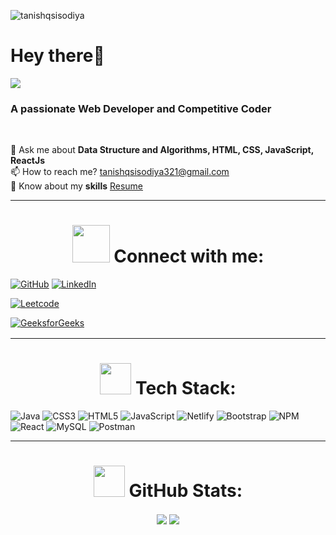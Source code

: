 <p align="left"> <img src="https://komarev.com/ghpvc/?username=tanishqsisodiya&label=Profile%20views&color=0e75b6&style=flat" alt="tanishqsisodiya"/> </p>
<h1><b>Hey there👋</b> </h1>

<img align="center" src="https://readme-typing-svg.herokuapp.com?font=Fira+Code&pause=1000&color=D365F7&width=435&lines=I+am+Tanishq+Sisodiya" />

<h3>A passionate Web Developer and Competitive Coder</h3> <br>


💬 Ask me about **Data Structure and Algorithms, HTML, CSS, JavaScript, ReactJs**<br>📫 How to reach me? tanishqsisodiya321@gmail.com<br>📄 Know about my **skills** <a  href="https://drive.google.com/file/d/1KAun6sYeHHUQGO6D_pv8LRUrbWudVHe5/view?usp=sharing">Resume</a>

<hr>

<h1 align="center"><img width="60px" height="60px"src="Gifs/Connect.gif"> Connect with me: </h1>

[![GitHub](https://img.shields.io/badge/github-%2324292e.svg?&style=for-the-badge&logo=github&logoColor=white)](https://github.com/tanishqsisodiya) 
[![LinkedIn](https://img.shields.io/badge/LinkedIn-%230077B5.svg?&style=for-the-badge&logo=linkedin&logoColor=white)](www.linkedin.com/in/tanishq-sisodiya-569082283/) 

<a href="https://leetcode.com/tanishq64/" target="_blank"><img src=	"https://img.shields.io/badge/-LeetCode-FFA116?style=for-the-badge&logo=LeetCode&logoColor=black" img alt="Leetcode"></a>

<a href="https://auth.geeksforgeeks.org/user/tanishqsisodiya/practice" target="_blank"><img src="https://img.shields.io/badge/GeeksforGeeks-298D46?style=for-the-badge&logo=geeksforgeeks&logoColor=white" img alt="GeeksforGeeks" style="margin-bottom: 2px;" /></a>    
</div>

<hr>

<h1 align="center"><img height="50px" width="50px"src="Gifs/Computer.gif"> Tech Stack: </h1>

![Java](https://img.shields.io/badge/Java-ED8B00?style=for-the-badge&logo=openjdk&logoColor=white) ![CSS3](https://img.shields.io/badge/css3-%231572B6.svg?style=for-the-badge&logo=css3&logoColor=white) ![HTML5](https://img.shields.io/badge/html5-%23E34F26.svg?style=for-the-badge&logo=html5&logoColor=white) ![JavaScript](https://img.shields.io/badge/javascript-%23323330.svg?style=for-the-badge&logo=javascript&logoColor=%23F7DF1E)  ![Netlify](https://img.shields.io/badge/netlify-%23000000.svg?style=for-the-badge&logo=netlify&logoColor=#00C7B7) ![Bootstrap](https://img.shields.io/badge/bootstrap-%23563D7C.svg?style=for-the-badge&logo=bootstrap&logoColor=white) ![NPM](https://img.shields.io/badge/NPM-%23000000.svg?style=for-the-badge&logo=npm&logoColor=white)  ![React](https://img.shields.io/badge/react-%2320232a.svg?style=for-the-badge&logo=react&logoColor=%2361DAFB)  ![MySQL](https://img.shields.io/badge/mysql-%2300f.svg?style=for-the-badge&logo=mysql&logoColor=white)  ![Postman](https://img.shields.io/badge/Postman-FF6C37?style=for-the-badge&logo=postman&logoColor=white)

<hr>

<h1 align="center"><img height="50px" width="50px"src="Gifs/eye.gif"> GitHub Stats: </h1>

<div align="center">
<img align="center" src="https://github-profile-summary-cards.vercel.app/api/cards/profile-details?username=tanishqsisodiya&theme=tokyonight" /> 
<img align="center" src="http://github-profile-summary-cards.vercel.app/api/cards/stats?username=tanishqsisodiya&theme=tokyonight" />
</div>
   
